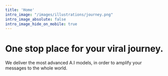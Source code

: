 ```yaml
---
title: 'Home'
intro_image: "/images/illustrations/journey.png"
intro_image_absolute: false
intro_image_hide_on_mobile: true
---
```


# One stop place for your viral journey.

We deliver the most advanced A.I models, in order to amplify your messages to the whole world.
